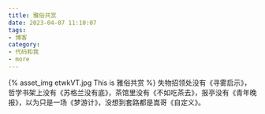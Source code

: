 ```yaml
---
title: 雅俗共赏
date: 2023-04-07 11:10:07
tags:
- 博客
category:
- 代码和我
- more
---
```

{% asset_img etwkVT.jpg This is 雅俗共赏 %}
失物招领处没有《寻雾启示》，哲学书架上没有《苏格兰没有底》，茶馆里没有《不如吃茶去》，报亭没有《青年晚报》，以为只是一场《梦游计》，没想到套路都是嵩哥《自定义》。